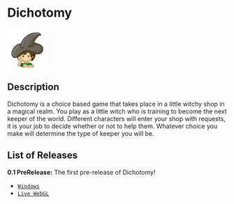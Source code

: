 # Dichotomy

![test](Assets/Resources/Icon.png)

## Description

Dichotomy is a choice based game that takes place in a little witchy shop in a magical realm. 
You play as a little witch who is training to become the next keeper of the world. Different characters will enter your shop with requests, 
it is your job to decide whether or not to help them. Whatever choice you make will determine the type of keeper you will be.

## List of Releases

<b>0.1 PreRelease:</b> The first pre-release of Dichotomy!
  * [`Windows`](https://github.com/DankiGames/Dichotomy/releases/download/v0.1-prerelease/Dichotomy-v0.1PreRelease.zip)
  * [`Live WebGL`](https://github.com/DankiGames/Dichotomy-WebGL/index.html)
